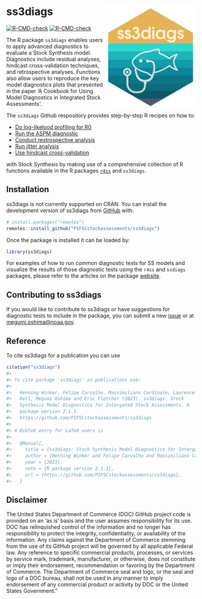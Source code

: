 
<!-- README.md is generated from README.Rmd. Please edit that file -->

# ss3diags <a href="http://pifscstockassessments.github.io/ss3diags/"><img src="man/figures/logo.png" align="right" /></a>

<!-- badges: start -->

[![R-CMD-check](https://github.com/r4ss/r4ss/workflows/R-CMD-check/badge.svg)](https://github.com/PIFSCstockassessments/ss3diags/actions)
[![R-CMD-check](https://github.com/PIFSCstockassessments/ss3diags/workflows/R-CMD-check/badge.svg)](https://github.com/PIFSCstockassessments/ss3diags/actions)
<!-- badges: end -->

The R package `ss3diags` enables users to apply advanced diagnostics to
evaluate a Stock Synthesis model. Diagnostics include residual analyses,
hindcast cross-validation techniques, and retrospective analyses.
Functions also allow users to reproduce the key model diagnostics plots
that presented in the paper ‘A Cookbook for Using Model Diagnostics in
Integrated Stock Assessments’.

The `ss3diags` Github respository provides step-by-step R recipes on how
to:

-   [Do log-likelood profiling for
    R0](https://pifscstockassessments.github.io/ss3diags/articles/likelihood.html)
-   [Run the ASPM
    diagnostic](https://github.com/PIFSCstockassessments/ss3diags/blob/master/Cookbook/Setup_ASPM_example.R)
-   [Conduct restrospective
    analysis](https://pifscstockassessments.github.io/ss3diags/articles/Retrospective-Analysis.html)
-   [Run jitter
    analysis](https://github.com/PIFSCstockassessments/ss3diags/blob/master/Cookbook/Jitter_test_example.R)
-   [Use hindcast
    cross-validation](https://pifscstockassessments.github.io/ss3diags/articles/hcxval.html)

with Stock Synthesis by making use of a comprehensive collection of R
functions available in the R packages
[`r4ss`](https://github.com/r4ss/r4ss) and `ss3diags`.

## Installation

ss3diags is not currently supported on CRAN. You can install the
development version of ss3diags from [GitHub](https://github.com/) with:

``` r
# install.packages("remotes")
remotes::install_github("PIFSCstockassessments/ss3diags")
```

Once the package is installed it can be loaded by:

``` r
library(ss3diags)
```

For examples of how to run common diagnostic tests for SS models and
visualize the results of those diagnostic tests using the `r4ss` and
`ssdiags` packages, please refer to the articles on the package
[website](https://pifscstockassessments.github.io/ss3diags/).

## Contributing to ss3diags

If you would like to contribute to ss3diags or have suggestions for
diagnostic tests to include in the package, you can submit a new
[issue](https://github.com/PIFSCstockassessments/ss3diags/issues) or at
<megumi.oshima@noaa.gov>.

## Reference

To cite ss3diags for a publication you can use

``` r
citation("ss3diags")
#> 
#> To cite package 'ss3diags' in publications use:
#> 
#>   Henning Winker, Felipe Carvalho, Massimiliano Cardinale, Laurence
#>   Kell, Megumi Oshima and Eric Fletcher (2023). ss3diags: Stock
#>   Synthesis Model Diagnostics for Intergated Stock Assessments. R
#>   package version 2.1.1.
#>   https://github.com/PIFSCstockassessments/ss3diags
#> 
#> A BibTeX entry for LaTeX users is
#> 
#>   @Manual{,
#>     title = {ss3diags: Stock Synthesis Model Diagnostics for Intergated Stock Assessments},
#>     author = {Henning Winker and Felipe Carvalho and Massimiliano Cardinale and Laurence Kell and Megumi Oshima and Eric Fletcher},
#>     year = {2023},
#>     note = {R package version 2.1.1},
#>     url = {https://github.com/PIFSCstockassessments/ss3diags},
#>   }
```

## Disclaimer

The United States Department of Commerce (DOC) GitHub project code is
provided on an ‘as is’ basis and the user assumes responsibility for its
use. DOC has relinquished control of the information and no longer has
responsibility to protect the integrity, confidentiality, or
availability of the information. Any claims against the Department of
Commerce stemming from the use of its GitHub project will be governed by
all applicable Federal law. Any reference to specific commercial
products, processes, or services by service mark, trademark,
manufacturer, or otherwise, does not constitute or imply their
endorsement, recommendation or favoring by the Department of Commerce.
The Department of Commerce seal and logo, or the seal and logo of a DOC
bureau, shall not be used in any manner to imply endorsement of any
commercial product or activity by DOC or the United States Government.”

<!-- What is special about using `README.Rmd` instead of just `README.md`? You can include R chunks

You'll still need to render `README.Rmd` regularly, to keep `README.md` up-to-date. `devtools::build_readme()` is handy for this. You could also use GitHub Actions to re-render `README.Rmd` every time you push. An example workflow can be found here: <https://github.com/r-lib/actions/tree/v1/examples>.

In that case, don't forget to commit and push the resulting figure files, so they display on GitHub and CRAN.-->
